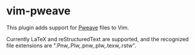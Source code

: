 vim-pweave
==========

This plugin adds support for [Pweave](http://mpastell.com/pweave/) files to Vim.

Currently LaTeX and reStructuredText are supported, and the recognized file extensions are ".Pnw,.Plw,.pnw,.plw,.texw,.rstw".
